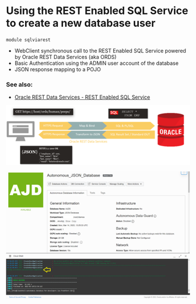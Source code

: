 # Using the REST Enabled SQL Service to create a new database user
`module sqlviarest`
- WebClient synchronous call to the REST Enabled SQL Service powered by Oracle REST Data Services (aka ORDS)
- Basic Authentication using the ADMIN user account of the database
- JSON response mapping to a POJO

### See also:

- [Oracle REST Data Services - REST Enabled SQL Service](https://docs.oracle.com/en/database/oracle/oracle-rest-data-services/21.4/aelig/rest-enabled-sql-service.html)

![Oracle REST Data Services (aka ORDS)](./doc/img/ords.png)

![Demo run](./doc/img/demo_run.png)